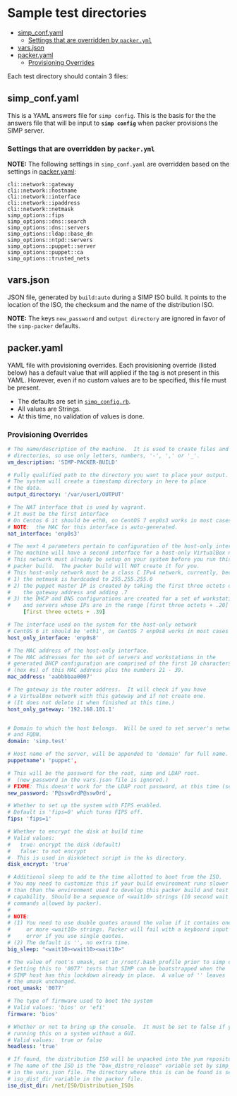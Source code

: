 # Sample test directories

<!-- vim-markdown-toc GFM -->

* [simp_conf.yaml](#simp_confyaml)
  * [Settings that are overridden by `packer.yml`](#settings-that-are-overridden-by-packeryml)
* [vars.json](#varsjson)
* [packer.yaml](#packeryaml)
  * [Provisioning Overrides](#provisioning-overrides)

<!-- vim-markdown-toc -->

Each test directory should contain 3 files:

## simp_conf.yaml

This is a YAML answers file for `simp config`.  This is the basis for the
the answers file that will be input to **`simp config`**  when packer
provisions the SIMP server.


### Settings that are overridden by `packer.yml`

**NOTE:** The following settings in `simp_conf.yaml` are overridden based on
the settings in [packer.yaml](#packer_yaml):

    cli::network::gateway
    cli::network::hostname
    cli::network::interface
    cli::network::ipaddress
    cli::network::netmask
    simp_options::fips
    simp_options::dns::search
    simp_options::dns::servers
    simp_options::ldap::base_dn
    simp_options::ntpd::servers
    simp_options::puppet::server
    simp_options::puppet::ca
    simp_options::trusted_nets


## vars.json

JSON file, generated by `build:auto` during a SIMP ISO build.  It points to the
location of the ISO, the checksum and the name of the distribution ISO.

**NOTE:** The keys `new_password` and `output directory` are ignored in
favor of the `simp-packer` defaults.


## packer.yaml

YAML file with provisioning overrides.  Each provisioning override
(listed below) has a default value that will applied if the tag is not
present in this YAML.  However, even if no custom values are to be
specified, this file must be present.

* The defaults are set in [`simp_config.rb`](../simp_config.rb).
* All values are Strings.
* At this time, no validation of values is done.

### Provisioning Overrides

```yaml
# The name/description of the machine.  It is used to create files and
# directories, so use only letters, numbers, '-', ',' or '_'.
vm_description: 'SIMP-PACKER-BUILD'

# Fully qualified path to the directory you want to place your output.
# The system will create a timestamp directory in here to place
# the data.
output_directory: '/var/user1/OUTPUT'

# The NAT interface that is used by vagrant.
# It must be the first interface
# On Centos 6 it should be eth0, on CentOS 7 enp0s3 works in most cases
# NOTE:  the MAC for this interface is auto-generated.
nat_interface: 'enp0s3'

# The next 4 parameters pertain to configuration of the host-only interface.
# The machine will have a second interface for a host-only VirtualBox network.
# This network must already be setup on your system before you run this
# packer build.  The packer build will NOT create it for you.
# This host-only network must be a class C IPv4 network, currently, because
# 1) the netmask is hardcoded to 255.255.255.0
# 2) the puppet master IP is created by taking the first three octets of
#    the gateway address and adding .7
# 3) the DHCP and DNS configurations are created for a set of workstations
#    and servers whose IPs are in the range [first three octets + .20] to
     [first three octets + .39]

# The interface used on the system for the host-only network
# CentOS 6 it should be 'eth1', on CentOS 7 enp0s8 works in most cases
host_only_interface: 'enp0s8'

# The MAC address of the host-only interface.
# The MAC addresses for the set of servers and workstations in the
# generated DHCP configuration are comprised of the first 10 characters
# (hex #s) of this MAC address plus the numbers 21 - 39.
mac_address: 'aabbbbaa0007'

# The gateway is the router address.  It will check if you have
# a VirtualBox network with this gateway and if not create one.
# (It does not delete it when finished at this time.)
host_only_gateway: '192.168.101.1'


# Domain to which the host belongs.  Will be used to set server's network domain
# and FQDN.
domain: 'simp.test'

# Host name of the server, will be appended to 'domain' for full name.
puppetname': 'puppet',

# This will be the password for the root, simp and LDAP root.
#  (new_password in the vars.json file is ignored.)
# FIXME: This doesn't work for the LDAP root password, at this time (sorry)
new_password: 'P@ssw0rdP@ssw0rd',

# Whether to set up the system with FIPS enabled.
# Default is 'fips=0' which turns FIPS off.
fips: 'fips=1'

# Whether to encrypt the disk at build time
# Valid values:
#   true: encrypt the disk (default)
#   false: to not encrypt
#  This is used in diskdetect script in the ks directory.
disk_encrypt: 'true'

# Additional sleep to add to the time allotted to boot from the ISO.
# You may need to customize this if your build environment runs slower
# than than the environment used to develop this packer build and test
# capability. Should be a sequence of <wait10> strings (10 second wait
# commands allowed by packer).
#
# NOTE:
# (1) You need to use double quotes around the value if it contains one
#     or more <wait10> strings. Packer will fail with a keyboard input
#     error if you use single quotes.
# (2) The default is '', no extra time.
big_sleep: "<wait10><wait10><wait10>"

# The value of root's umask, set in /root/.bash_profile prior to simp config.
# Setting this to '0077' tests that SIMP can be bootstrapped when the
# SIMP host has this lockdown already in place.  A value of '' leaves
# the umask unchanged.
root_umask: '0077'

# The type of firmware used to boot the system
# Valid values: 'bios' or 'efi'
firmware: 'bios'

# Whether or not to bring up the console.  It must be set to false if you
# running this on a system without a GUI.
# Valid values:  true or false
headless: 'true'

# If found, the distribution ISO will be unpacked into the yum repository.
# The name of the ISO is the "box_distro_release" variable set by simp_rake_helpers
# in the vars.json file. The directory where this is can be found is set by the
# iso_dist_dir variable in the packer file.
iso_dist_dir: /net/ISO/Distribution_ISOs
```
